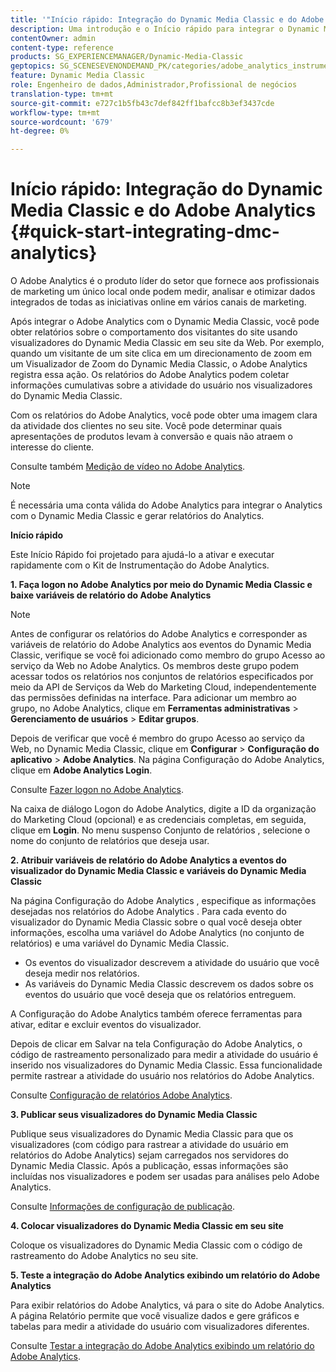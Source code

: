 ```yaml
---
title: '"Início rápido: Integração do Dynamic Media Classic e do Adobe Analytics"'
description: Uma introdução e o Início rápido para integrar o Dynamic Media Classic e o Adobe Analytics a fim de ajudar você a ativar e executar rapidamente.
contentOwner: admin
content-type: reference
products: SG_EXPERIENCEMANAGER/Dynamic-Media-Classic
geptopics: SG_SCENESEVENONDEMAND_PK/categories/adobe_analytics_instrumentation_kit
feature: Dynamic Media Classic
role: Engenheiro de dados,Administrador,Profissional de negócios
translation-type: tm+mt
source-git-commit: e727c1b5fb43c7def842ff1bafcc8b3ef3437cde
workflow-type: tm+mt
source-wordcount: '679'
ht-degree: 0%

---
```



# Início rápido: Integração do Dynamic Media Classic e do Adobe Analytics {#quick-start-integrating-dmc-analytics}

O Adobe Analytics é o produto líder do setor que fornece aos profissionais de marketing um único local onde podem medir, analisar e otimizar dados integrados de todas as iniciativas online em vários canais de marketing.

Após integrar o Adobe Analytics com o Dynamic Media Classic, você pode obter relatórios sobre o comportamento dos visitantes do site usando visualizadores do Dynamic Media Classic em seu site da Web. Por exemplo, quando um visitante de um site clica em um direcionamento de zoom em um Visualizador de Zoom do Dynamic Media Classic, o Adobe Analytics registra essa ação. Os relatórios do Adobe Analytics podem coletar informações cumulativas sobre a atividade do usuário nos visualizadores do Dynamic Media Classic.

Com os relatórios do Adobe Analytics, você pode obter uma imagem clara da atividade dos clientes no seu site. Você pode determinar quais apresentações de produtos levam à conversão e quais não atraem o interesse do cliente.

Consulte também [Medição de vídeo no Adobe Analytics](https://experienceleague.adobe.com/docs/media-analytics/using/media-overview.html).

>[!NOTE]
>
>É necessária uma conta válida do Adobe Analytics para integrar o Analytics com o Dynamic Media Classic e gerar relatórios do Analytics.

**Início rápido**

Este Início Rápido foi projetado para ajudá-lo a ativar e executar rapidamente com o Kit de Instrumentação do Adobe Analytics.

**1. Faça logon no Adobe Analytics por meio do Dynamic Media Classic e baixe variáveis de relatório do Adobe Analytics**

>[!NOTE]
>
>Antes de configurar os relatórios do Adobe Analytics e corresponder as variáveis de relatório do Adobe Analytics aos eventos do Dynamic Media Classic, verifique se você foi adicionado como membro do grupo Acesso ao serviço da Web no Adobe Analytics. Os membros deste grupo podem acessar todos os relatórios nos conjuntos de relatórios especificados por meio da API de Serviços da Web do Marketing Cloud, independentemente das permissões definidas na interface. Para adicionar um membro ao grupo, no Adobe Analytics, clique em **Ferramentas administrativas** > **Gerenciamento de usuários** > **Editar grupos**.

Depois de verificar que você é membro do grupo Acesso ao serviço da Web, no Dynamic Media Classic, clique em **Configurar** > **Configuração do aplicativo** > **Adobe Analytics**. Na página Configuração do Adobe Analytics, clique em **Adobe Analytics Login**.

Consulte [Fazer logon no Adobe Analytics](log-analytics.md#log_in_to_adobe_analytics).

Na caixa de diálogo Logon do Adobe Analytics, digite a ID da organização do Marketing Cloud (opcional) e as credenciais completas, em seguida, clique em **Login**. No menu suspenso Conjunto de relatórios , selecione o nome do conjunto de relatórios que deseja usar.

**2. Atribuir variáveis de relatório do Adobe Analytics a eventos do visualizador do Dynamic Media Classic e variáveis do Dynamic Media Classic**

Na página Configuração do Adobe Analytics , especifique as informações desejadas nos relatórios do Adobe Analytics . Para cada evento do visualizador do Dynamic Media Classic sobre o qual você deseja obter informações, escolha uma variável do Adobe Analytics (no conjunto de relatórios) e uma variável do Dynamic Media Classic.

* Os eventos do visualizador descrevem a atividade do usuário que você deseja medir nos relatórios.
* As variáveis do Dynamic Media Classic descrevem os dados sobre os eventos do usuário que você deseja que os relatórios entreguem.

A Configuração do Adobe Analytics também oferece ferramentas para ativar, editar e excluir eventos do visualizador.

Depois de clicar em Salvar na tela Configuração do Adobe Analytics, o código de rastreamento personalizado para medir a atividade do usuário é inserido nos visualizadores do Dynamic Media Classic. Essa funcionalidade permite rastrear a atividade do usuário nos relatórios do Adobe Analytics.

Consulte [Configuração de relatórios Adobe Analytics](configuring-analytics-reports.md#configuring_adobe_analytics_reports).

**3. Publicar seus visualizadores do Dynamic Media Classic**

Publique seus visualizadores do Dynamic Media Classic para que os visualizadores (com código para rastrear a atividade do usuário em relatórios do Adobe Analytics) sejam carregados nos servidores do Dynamic Media Classic. Após a publicação, essas informações são incluídas nos visualizadores e podem ser usadas para análises pelo Adobe Analytics.

Consulte [Informações de configuração de publicação](publishing-analytics-configuration-information.md#publishing_adobe_analytics_configuration_information).

**4. Colocar visualizadores do Dynamic Media Classic em seu site**

Coloque os visualizadores do Dynamic Media Classic com o código de rastreamento do Adobe Analytics no seu site.

**5. Teste a integração do Adobe Analytics exibindo um relatório do Adobe Analytics**

Para exibir relatórios do Adobe Analytics, vá para o site do Adobe Analytics. A página Relatório permite que você visualize dados e gere gráficos e tabelas para medir a atividade do usuário com visualizadores diferentes.

Consulte [Testar a integração do Adobe Analytics exibindo um relatório do Adobe Analytics](testing-integration-viewing-analytics-report.md#testing_the_integration_by_viewing_an_adobe_analytics_report).
